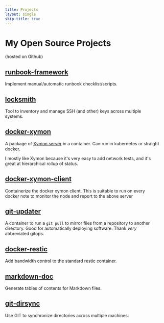 ```yaml
---
title: Projects
layout: single
skip-title: true
---
```


# My Open Source Projects 

(hosted on Github)

## [runbook-framework](/content/runbook-framework)

Implement manual/automatic runbook checklist/scripts.

## [locksmith](https://github.com/deweysasser/locksmith)

Tool to inventory and manage SSH (and other) keys across multiple systems.

## [docker-xymon](https://github.com/deweysasser/docker-xymon)

A package of [Xymon server](https://xymon.sourceforge.io/) in a container. Can run in kubernetes or 
straight docker.

I mostly like Xymon because it's very easy to add network tests, and it's great at hierarchical rollup of status.

## [docker-xymon-client](https://github.com/deweysasser/docker-xymon-client)

Containerize the docker xymon client.  This is suitable to run on every docker note to monitor the node
and report to the above server

## [git-updater](https://github.com/deweysasser/git-updater)

A container to run a `git pull` to mirror files from a repository to another directory.  Good for automatically
deploying software.   Thank *very* abbreviated gitops.

## [docker-restic](https://github.com/deweysasser/docker-restic)

Add bandwidth control to the standard restic container.

## [markdown-doc](/content/markdown-toc)

Generate tables of contents for Markdown files.

## [git-dirsync](https://github.com/deweysasser/git-dirsync)

Use GIT to synchronize directories across multiple machines.